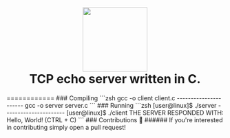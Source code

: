<h1 align="center">
	<img src="https://static.thenounproject.com/png/2325457-200.png" width="150px"><br>
    TCP echo server written in C.
</h1>
============
### Compiling
```zsh
gcc -o client client.c
----------------------
gcc -o server server.c
```
### Running 
```zsh
[user@linux]$ ./server
----------------------
[user@linux]$ ./client 
THE SERVER RESPONDED WITH: Hello, World! (CTRL + C)
```
### Contributions 🎉
###### If you're interested in contributing simply open a pull request!
